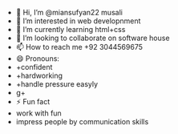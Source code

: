 - 👋 Hi, I’m @miansufyan22 musali
- 👀 I’m interested in web developnment
- 🌱 I’m currently learning html+css
- 💞️ I’m looking to collaborate on software house
- 📫 How to reach me +92 3044569675
- 😄 Pronouns:
- +confident
- +hardworking
- +handle pressure easyly
- g+
- ⚡ Fun fact
- work with fun
- impress people by communication skills

<!---
miansufyan22/miansufyan22 is a ✨ special ✨ repository because its `README.md` (this file) appears on your GitHub profile.
You can click the Preview link to take a look at your changes.
--->
